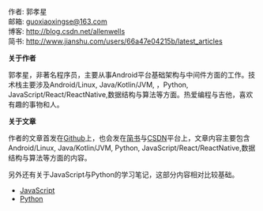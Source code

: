 作者: 郭孝星  
邮箱: guoxiaoxingse@163.com  
博客: http://blog.csdn.net/allenwells   
简书: http://www.jianshu.com/users/66a47e04215b/latest_articles  

**关于作者**

郭孝星，非著名程序员，主要从事Android平台基础架构与中间件方面的工作。技术栈主要涉及Android/Linux, Java/Kotlin/JVM,
，Python, JavaScript/React/ReactNative,数据结构与算法等方面。热爱编程与吉他，喜欢有趣的事物和人。

**关于文章**

作者的文章首发在[Github](https://github.com/guoxiaoxing)上，也会发在[简书](http://www.jianshu.com/users/66a47e04215b/latest_articles)与[CSDN](http://blog.csdn.net/allenwells)平台上，文章内容主要包含
Android/Linux, Java/Kotlin/JVM, Python, JavaScript/React/ReactNative,数据结构与算法等方面的内容。

另外还有关于JavaScript与Python的学习笔记，这部分内容相对比较基础。

- [JavaScript](https://github.com/guoxiaoxing/web-front-end-learning-route/blob/master/README.md)
- [Python](https://github.com/guoxiaoxing/python/blob/master/README.md)
